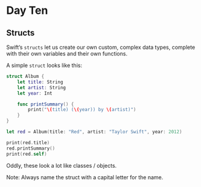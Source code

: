 # Day Ten

## Structs

Swift’s `structs` let us create our own custom, complex data types, complete with their own variables and their own functions.

A simple `struct` looks like this:

``` swift
struct Album {
    let title: String
    let artist: String
    let year: Int

    func printSummary() {
        print("\(title) (\(year)) by \(artist)")
    }
}

let red = Album(title: "Red", artist: "Taylor Swift", year: 2012)

print(red.title)
red.printSummary()
print(red.self)
```

Oddly, these look a lot like classes / objects.

Note: Always name the struct with a capital letter for the name.